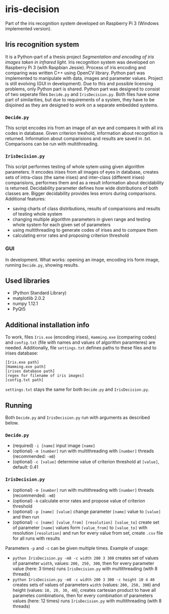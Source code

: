 # iris-decision
Part of the iris recognition system developed on Raspberry Pi 3 (Windows implemented version).

## Iris recognition system
It is a Python-part of a thesis project _Segmentation and encoding of iris images taken in infrared light_.
Iris recognition system was developed on Raspberry Pi 3 (with Raspbian Jessie). Process of iris encoding and comparing was written C++ using OpenCV library. Python part was implemented to manipulate with data, images and parameter values. Project is still evolving (GUI in development). Due to this and possible licensing problems, only Python part is shared.
Python part was designed to consist of two seperate files `Decide.py` and `IrisDecision.py`. Both files have some part of similarities, but due to requirements of a system, they have to be disjoined as they are designed to work on a separate embedded systems.

### `Decide.py`
This script encodes iris from an image of an eye and compares it with all iris codes in database. Given criterion treshold, information about recognition is returned. Information about comparisions and results are saved in .txt. Comparisons can be run with multithreading.

### `IrisDecision.py`
This script performes testing of whole sytem using given algorithm parameters. It encodes irises from all images of eyes in database, creates sets of intra-class (the same irises) and inter-class (different irises) comparisions, performes them and as a result information about decidability is returned. Decidability parameter defines how wide distributions of both classes are. Bigger decidability provides less errors during comparisons.
Additional features: 
- saving charts of class distributions, results of comparisions and results of testing whole system
- changing multiple algorithm parameters in given range and testing whole system for each given set of parameters
- using multithreading to generate codes of irises and to compare them
- calculating error rates and proposing criterion threshold

### GUI
In development. What works: opening an image, encoding iris form image, running `Decide.py`, showing results.

## Used libraries
- (Python Standard Library)
- matplotlib 2.0.2
- numpy 1.12.1
- PyQt5

## Additional installation info
To work, files `Iris.exe` (encoding irises), `Hamming.exe` (comparing codes) and `config.txt` (file with names and values of algorithm paramteres) are needed. Additionally, file `settings.txt` defines paths to these files and to irises database:
```
[Iris.exe path]
[Hamming.exe path]
[irises database path]
[regex for filename of iris images]
[config.txt path]
```
`settings.txt` stays the same for both `Decide.py` and `IrisDecision.py`.

## Running
Both `Decide.py` and `IrisDecision.py` run with arguments as described below.

### `Decide.py`
- (required) `-i [name]` input image `[name]`
- (optional) `-m [number]` run with multithreading with `[number]` threads (recommended: `-m8`)
- (optional) `-c [value]` determine value of criterion threshold at `[value]`, default: 0.41 


### `IrisDecision.py`
- (optional) `-m [number]` run with multithreading with `[number]` threads (recommended: `-m8`)
- (optional) `-k` calculate error rates and propose value of criterion threshold
- (optional) `-p [name] [value]` change parameter `[name]` value to `[value]` and then run
- (optional) `-c [name] [value_from] [resolution] [value_to]` create set of parameter `[name]` values form `[value_from]` to `[value_to]` with resolution `[resolution]` and run for every value from set, create `.csv` file for all runs with results

Parameters `-p` and `-c` can be given multiple times. 
Example of usage:
- `python IrisDecision.py -m8 -c width 200 3 300` creates set of values of parameter `width`, values: `200, 250, 300`, then for every parameter value (here: 3 times) runs `IrisDecision.py` with multithreading (with 8 threads)
- `python IrisDecision.py -m8 -c width 200 3 300 -c height 10 4 40` creates sets of values of parameters `width` (values: `200, 250, 300`) and height (values: `10, 20, 30, 40`), creates cartesian product to have all parametes combinations, then for every combination of parameters values (here: 12 times) runs `IrisDecision.py` with multithreading (with 8 threads)
